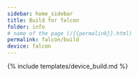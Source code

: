 ```yaml
---
sidebar: home_sidebar
title: Build for falcon
folder: info
# name of the page (/{{permalink}}.html)
permalink: falcon/build
device: falcon
---
```

{% include templates/device_build.md %}

